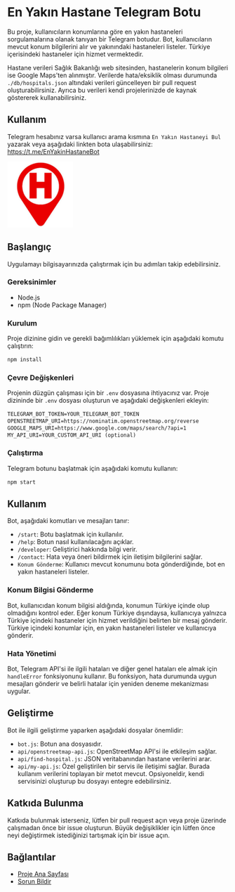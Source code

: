 
# En Yakın Hastane Telegram Botu

Bu proje, kullanıcıların konumlarına göre en yakın hastaneleri sorgulamalarına olanak tanıyan bir Telegram botudur. Bot, kullanıcıların mevcut konum bilgilerini alır ve yakınındaki hastaneleri listeler. Türkiye içerisindeki hastaneler için hizmet vermektedir.

Hastane verileri Sağlık Bakanlığı web sitesinden, hastanelerin konum bilgileri ise Google Maps'ten alınmıştır. Verilerde hata/eksiklik olması durumunda `./db/hospitals.json` altındaki verileri güncelleyen bir pull request oluşturabilirsiniz. Ayrıca bu verileri kendi projelerinizde de kaynak göstererek kullanabilirsiniz.

## Kullanım

Telegram hesabınız varsa kullanıcı arama kısmına `En Yakın Hastaneyi Bul` yazarak veya aşağıdaki linkten bota ulaşabilirsiniz:
https://t.me/EnYakinHastaneBot

<a href="https://t.me/EnYakinHastaneBot"><img src="./img/bot-logo.jpg" width="150" /></a>


## Başlangıç

Uygulamayı bilgisayarınızda çalıştırmak için bu adımları takip edebilirsiniz.

### Gereksinimler

- Node.js
- npm (Node Package Manager)

### Kurulum

Proje dizinine gidin ve gerekli bağımlılıkları yüklemek için aşağıdaki komutu çalıştırın:

```bash
npm install
```

### Çevre Değişkenleri

Projenin düzgün çalışması için bir `.env` dosyasına ihtiyacınız var. Proje dizininde bir `.env` dosyası oluşturun ve aşağıdaki değişkenleri ekleyin:

```plaintext
TELEGRAM_BOT_TOKEN=YOUR_TELEGRAM_BOT_TOKEN
OPENSTREETMAP_URI=https://nominatim.openstreetmap.org/reverse
GOOGLE_MAPS_URI=https://www.google.com/maps/search/?api=1
MY_API_URI=YOUR_CUSTOM_API_URI (optional)
```

### Çalıştırma

Telegram botunu başlatmak için aşağıdaki komutu kullanın:

```bash
npm start
```

## Kullanım

Bot, aşağıdaki komutları ve mesajları tanır:

- `/start`: Botu başlatmak için kullanılır.
- `/help`: Botun nasıl kullanılacağını açıklar.
- `/developer`: Geliştirici hakkında bilgi verir.
- `/contact`: Hata veya öneri bildirmek için iletişim bilgilerini sağlar.
- `Konum Gönderme`: Kullanıcı mevcut konumunu bota gönderdiğinde, bot en yakın hastaneleri listeler.

### Konum Bilgisi Gönderme

Bot, kullanıcıdan konum bilgisi aldığında, konumun Türkiye içinde olup olmadığını kontrol eder. Eğer konum Türkiye dışındaysa, kullanıcıya yalnızca Türkiye içindeki hastaneler için hizmet verildiğini belirten bir mesaj gönderir. Türkiye içindeki konumlar için, en yakın hastaneleri listeler ve kullanıcıya gönderir.

### Hata Yönetimi

Bot, Telegram API'si ile ilgili hataları ve diğer genel hataları ele almak için `handleError` fonksiyonunu kullanır. Bu fonksiyon, hata durumunda uygun mesajları gönderir ve belirli hatalar için yeniden deneme mekanizması uygular.

## Geliştirme

Bot ile ilgili geliştirme yaparken aşağıdaki dosyalar önemlidir:

- `bot.js`: Botun ana dosyasıdır.
- `api/openstreetmap-api.js`: OpenStreetMap API'si ile etkileşim sağlar.
- `api/find-hospital.js`: JSON veritabanından hastane verilerini arar.
- `api/my-api.js`: Özel geliştirilen bir servis ile iletişimi sağlar. Burada kullanım verilerini toplayan bir metot mevcut. Opsiyoneldir, kendi servisinizi oluşturup bu dosyayı entegre edebilirsiniz.

## Katkıda Bulunma

Katkıda bulunmak isterseniz, lütfen bir pull request açın veya proje üzerinde çalışmadan önce bir issue oluşturun. Büyük değişiklikler için lütfen önce neyi değiştirmek istediğinizi tartışmak için bir issue açın.

## Bağlantılar

- [Proje Ana Sayfası](https://github.com/osman-koc/en-yakin-hastane-telegram-botu)
- [Sorun Bildir](https://github.com/osman-koc/en-yakin-hastane-telegram-botu/issues)
